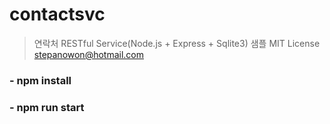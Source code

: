# contactsvc
>연락처 RESTful Service(Node.js + Express + Sqlite3) 샘플
>MIT License 
>stepanowon@hotmail.com


### - npm install
### - npm run start


